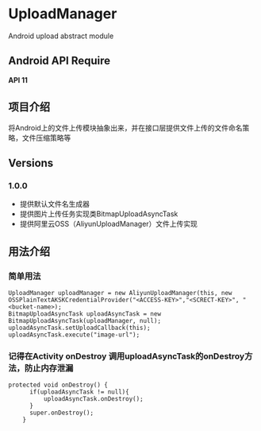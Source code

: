 # UploadManager
Android upload abstract module

## Android API Require
**API 11**

## 项目介绍
将Android上的文件上传模块抽象出来，并在接口层提供文件上传的文件命名策略，文件压缩策略等

## Versions
### 1.0.0
* 提供默认文件名生成器
* 提供图片上传任务实现类BitmapUploadAsyncTask
* 提供阿里云OSS（AliyunUploadManager）文件上传实现

## 用法介绍
### 简单用法

```
UploadManager uploadManager = new AliyunUploadManager(this, new OSSPlainTextAKSKCredentialProvider("<ACCESS-KEY>","<SCRECT-KEY>", "<bucket-name>);
BitmapUploadAsyncTask uploadAsyncTask = new BitmapUploadAsyncTask(uploadManager, null);
uploadAsyncTask.setUploadCallback(this);
uploadAsyncTask.execute("image-url");

```
### 记得在Activity onDestroy 调用uploadAsyncTask的onDestroy方法，防止内存泄漏
```
protected void onDestroy() {
      if(uploadAsyncTask != null){
          uploadAsyncTask.onDestroy();
      }
      super.onDestroy();
    }
```

